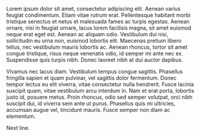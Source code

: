 Lorem ipsum dolor sit amet, consectetur adipiscing elit. Aenean varius feugiat condimentum. Etiam vitae rutrum erat. Pellentesque habitant morbi tristique senectus et netus et malesuada fames ac turpis egestas. Aenean ornare, nisi in feugiat ornare, lacus lorem facilisis magna, sit amet euismod neque erat eget est. Aenean ac aliquam odio. Vestibulum dui nisi, sollicitudin eu urna non, euismod lobortis elit. Maecenas pretium libero tellus, nec vestibulum mauris lobortis ac. Aenean rhoncus, tortor sit amet congue tristique, risus neque venenatis odio, id semper mi ante nec ex. Suspendisse quis turpis nibh. Donec laoreet nibh at dui auctor dapibus.

Vivamus nec lacus diam. Vestibulum tempus congue sagittis. Phasellus fringilla sapien et quam pulvinar, vel sagittis dolor fermentum. Donec tempor lectus eu elit viverra, vitae consectetur nulla hendrerit. Fusce lacinia suscipit quam, vitae vestibulum arcu interdum in. Nam et erat porta, lobortis justo id, posuere metus. Proin rhoncus, odio sed semper volutpat, orci nibh suscipit dui, id viverra sem ante ut purus. Phasellus quis mi ultricies, accumsan augue vel, tincidunt mauris. Fusce semper non diam ac elementum.

Next line.

